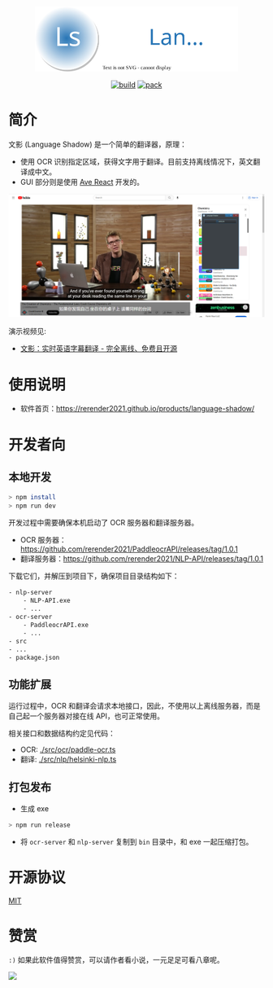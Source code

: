 <p align="center">
    <img width="400" src="./docs/images/logo-language-shadow.svg">
</p>

<div align="center">

[![build](https://github.com/rerender2021/language-shadow/actions/workflows/build.yml/badge.svg?branch=main&event=push)](https://github.com/rerender2021/language-shadow/actions/workflows/build.yml) [![pack](https://github.com/rerender2021/language-shadow/actions/workflows/pack.yml/badge.svg?branch=main&event=push)](https://github.com/rerender2021/language-shadow/actions/workflows/pack.yml)

 </div>
 
# 简介

文影 (Language Shadow) 是一个简单的翻译器，原理：

-   使用 OCR 识别指定区域，获得文字用于翻译。目前支持离线情况下，英文翻译成中文。
-   GUI 部分则是使用 [Ave React](https://qber-soft.github.io/Ave-React-Docs/) 开发的。

![language-shadow-usage](./docs/images/language-shadow-usage.png)

演示视频见:

-   [文影：实时英语字幕翻译 - 完全离线、免费且开源](https://www.bilibili.com/video/BV1Cs4y1j7Qb/)

# 使用说明

- 软件首页：https://rerender2021.github.io/products/language-shadow/

# 开发者向

## 本地开发

```bash
> npm install
> npm run dev
```

开发过程中需要确保本机启动了 OCR 服务器和翻译服务器。

-   OCR 服务器：https://github.com/rerender2021/PaddleocrAPI/releases/tag/1.0.1
-   翻译服务器：https://github.com/rerender2021/NLP-API/releases/tag/1.0.1

下载它们，并解压到项目下，确保项目目录结构如下：

```
- nlp-server
    - NLP-API.exe
    - ...
- ocr-server
    - PaddleocrAPI.exe
    - ...
- src
- ...
- package.json
```

## 功能扩展

运行过程中，OCR 和翻译会请求本地接口，因此，不使用以上离线服务器，而是自己起一个服务器对接在线 API，也可正常使用。

相关接口和数据结构约定见代码：

-   OCR: [./src/ocr/paddle-ocr.ts](./src/ocr/paddle-ocr.ts)
-   翻译: [./src/nlp/helsinki-nlp.ts](./src/nlp/helsinki-nlp.ts)

## 打包发布

-   生成 exe

```bash
> npm run release
```

-   将 `ocr-server` 和 `nlp-server` 复制到 `bin` 目录中，和 exe 一起压缩打包。

# 开源协议

[MIT](./LICENSE)

# 赞赏

`:)` 如果此软件值得赞赏，可以请作者看小说，一元足足可看八章呢。

<p align="left">
    <img width="300" src="https://rerender2021.github.io/assets/donate.jpg">
</p>
